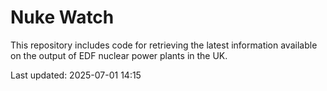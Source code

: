# Nuke Watch

This repository includes code for retrieving the latest information available on the output of EDF nuclear power plants in the UK.

Last updated: 2025-07-01 14:15